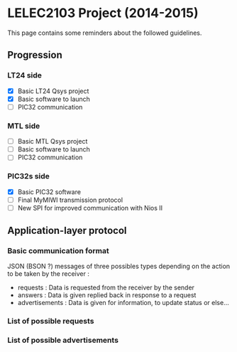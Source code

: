 # LELEC2103 Project (2014-2015)
This page contains some reminders about the followed guidelines.

## Progression
### LT24 side
- [x] Basic LT24 Qsys project
- [x] Basic software to launch
- [ ] PIC32 communication

### MTL side
- [ ] Basic MTL Qsys project
- [ ] Basic software to launch
- [ ] PIC32 communication

### PIC32s side
- [x] Basic PIC32 software
- [ ] Final MyMIWI transmission protocol
- [ ] New SPI for improved communication with Nios II

## Application-layer protocol
### Basic communication format
JSON (BSON ?) messages of three possibles types depending on the action to be taken by the receiver :

- requests : Data is requested from the receiver by the sender
- answers : Data is given replied back in response to a request
- advertisements : Data is given for information, to update status or else...

### List of possible requests
### List of possible advertisements